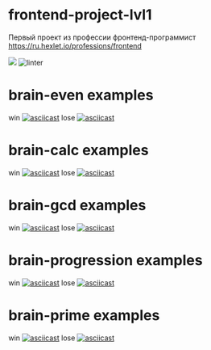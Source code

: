# frontend-project-lvl1
Первый проект из профессии фронтенд-программист https://ru.hexlet.io/professions/frontend

<a href="https://codeclimate.com/github/codeclimate/codeclimate/maintainability"><img src="https://api.codeclimate.com/v1/badges/a99a88d28ad37a79dbf6/maintainability" /></a>
![linter](https://github.com/eakonovalova/frontend-project-lvl1/workflows/linter/badge.svg)

# brain-even examples
win
[![asciicast](https://asciinema.org/a/mU3DgxgUboIsosJsWYmNgEDLT.svg)](https://asciinema.org/a/mU3DgxgUboIsosJsWYmNgEDLT)
lose
[![asciicast](https://asciinema.org/a/Qlw2IXTfBdEgvuzyibZkW4NeE.svg)](https://asciinema.org/a/Qlw2IXTfBdEgvuzyibZkW4NeE)

# brain-calc examples
win
[![asciicast](https://asciinema.org/a/xVqwW4Wi7vgqsaROBziAKPPjZ.svg)](https://asciinema.org/a/xVqwW4Wi7vgqsaROBziAKPPjZ)
lose
[![asciicast](https://asciinema.org/a/8gF2FhlH7mqzR5G0ZYPrhV9QM.svg)](https://asciinema.org/a/8gF2FhlH7mqzR5G0ZYPrhV9QM)

# brain-gcd examples
win
[![asciicast](https://asciinema.org/a/2Z2veyyqhO4Yqcoj2qQuIHe9Q.svg)](https://asciinema.org/a/2Z2veyyqhO4Yqcoj2qQuIHe9Q)
lose
[![asciicast](https://asciinema.org/a/aBfSyQi8mCSWPk86Q8ZQFacVg.svg)](https://asciinema.org/a/aBfSyQi8mCSWPk86Q8ZQFacVg)

# brain-progression examples
win
[![asciicast](https://asciinema.org/a/quu6ttPW4XgRiGUBXodRCBKuA.svg)](https://asciinema.org/a/quu6ttPW4XgRiGUBXodRCBKuA)
lose
[![asciicast](https://asciinema.org/a/EnKw0LSf5LbOOBRGD8F4EfTwG.svg)](https://asciinema.org/a/EnKw0LSf5LbOOBRGD8F4EfTwG)

# brain-prime examples
win
[![asciicast](https://asciinema.org/a/3CVPgRfubCigtdx2AdLGiXIF2.svg)](https://asciinema.org/a/3CVPgRfubCigtdx2AdLGiXIF2)
lose
[![asciicast](https://asciinema.org/a/JUYpCBsMzXKb5QRn6f87SGtGZ.svg)](https://asciinema.org/a/JUYpCBsMzXKb5QRn6f87SGtGZ)
